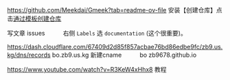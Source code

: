 https://github.com/Meekdai/Gmeek?tab=readme-ov-file
安装【创建仓库】点击[通过模板创建仓库](https://github.com/new?template_name=Gmeek-template&template_owner=Meekdai)

写文章
issues　　　右侧 `Labels` 选 `documentation`   (这个很重要)。

https://dash.cloudflare.com/67409d2d85f857acbae76bd86edbe9fc/zb9.us.kg/dns/records
bo.zb9.us.kg       新建cname　　　bo      zb9678.github.io

https://www.youtube.com/watch?v=R3KeW4xHhx8
教程

